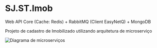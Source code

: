 # SJ.ST.Imob
Web API Core (Cache: Redis) + RabbitMQ (Client EasyNetQ) + MongoDB 

Projeto de cadastro de Imobilizado utilizando arquitetura de microserviço

![Diagrama de microserviços](http://silveirajulio.com.br/Images/diag-microservicos.png)
